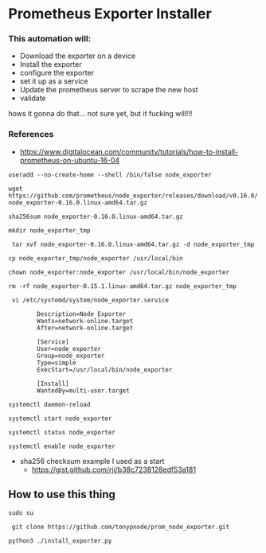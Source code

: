 # Prometheus Exporter Installer
### This automation will:
* Download the exporter on a device
* Install the exporter
* configure the exporter
* set it up as a service
* Update the prometheus server to scrape the new host
* validate


hows it gonna do that... not sure yet, but it fucking will!!!


### References
* https://www.digitalocean.com/community/tutorials/how-to-install-prometheus-on-ubuntu-16-04

``` useradd --no-create-home --shell /bin/false node_exporter ```

``` wget https://github.com/prometheus/node_exporter/releases/download/v0.16.0/node_exporter-0.16.0.linux-amd64.tar.gz ```

``` sha256sum node_exporter-0.16.0.linux-amd64.tar.gz ```

``` mkdir node_exporter_tmp ```

``` tar xvf node_exporter-0.16.0.linux-amd64.tar.gz -d node_exporter_tmp```

``` cp node_exporter_tmp/node_exporter /usr/local/bin ```

``` chown node_exporter:node_exporter /usr/local/bin/node_exporter ```

``` rm -rf node_exporter-0.15.1.linux-amd64.tar.gz node_exporter_tmp ```

``` vi /etc/systemd/system/node_exporter.service```

``` [Unit]
        Description=Node Exporter
        Wants=network-online.target
        After=network-online.target

        [Service]
        User=node_exporter
        Group=node_exporter
        Type=simple
        ExecStart=/usr/local/bin/node_exporter

        [Install]
        WantedBy=multi-user.target 
```

``` systemctl daemon-reload ```

``` systemctl start node_exporter ```

``` systemctl status node_exporter ```

``` systemctl enable node_exporter ```

* sha256 checksum example I used as a start
    * https://gist.github.com/rji/b38c7238128edf53a181
    
    
## How to use this thing

``` sudo su ```

``` git clone https://github.com/tonypnode/prom_node_exporter.git```

``` python3 ./install_exporter.py ```